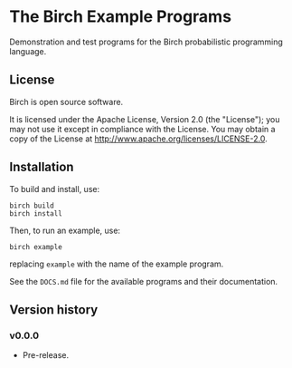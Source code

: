 # The Birch Example Programs

Demonstration and test programs for the Birch probabilistic programming language.


## License

Birch is open source software.

It is licensed under the Apache License, Version 2.0 (the "License"); you may not use it except in compliance with the License. You may obtain a copy of the License at <http://www.apache.org/licenses/LICENSE-2.0>.


## Installation

To build and install, use:

    birch build
    birch install

Then, to run an example, use:

    birch example

replacing `example` with the name of the example program.

See the `DOCS.md` file for the available programs and their documentation.


## Version history

### v0.0.0

* Pre-release.
